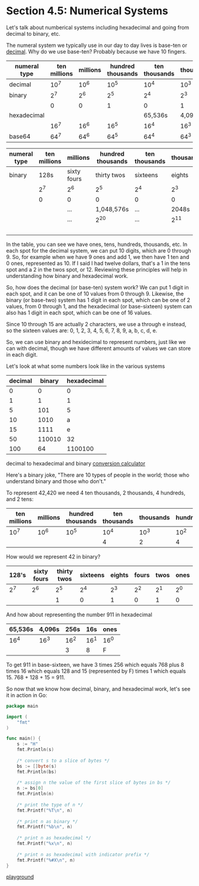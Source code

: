 # Section 4.5: Numerical Systems  
  
Let's talk about numberical systems including hexadecimal and going from decimal to binary, etc.  
  
The numeral system we typically use in our day to day lives is base-ten or [decimal](https://en.wikipedia.org/wiki/Decimal). Why do we use base-ten? Probably because we have 10 fingers.  
  
|numeral type|ten millions|millions|hundred thousands|ten thousands|thousands|hundreds|tens|ones| 
|------------|------------|--------|-----------------|-------------|---------|--------|----|----|
|decimal|10<sup>7</sup>|10<sup>6</sup>|10<sup>5</sup>|10<sup>4</sup>|10<sup>3</sup>|10<sup>2</sup>|10<sup>1</sup>|10<sup>0</sup>|
|binary|2<sup>7</sup>|2<sup>6</sup>|2<sup>5</sup>|2<sup>4</sup>|2<sup>3</sup>|2<sup>2</sup>|2<sup>1</sup>|2<sup>0</sup>|
||0|0|1|0|1|0|1|0|
|hexadecimal||||65,536s|4,096s|256s|16s|ones|
||16<sup>7</sup>|16<sup>6</sup>|16<sup>5</sup>|16<sup>4</sup>|16<sup>3</sup>|16<sup>2</sup>|16<sup>1</sup>|16<sup>0</sup>|
|base64|64<sup>7</sup>|64<sup>6</sup>|64<sup>5</sup>|64<sup>4</sup>|64<sup>3</sup>|64<sup>2</sup>|64<sup>1</sup>|64<sup>0</sup>|



|numeral type|ten millions|millions|hundred thousands|ten thousands|thousands|hundreds|tens|ones| 
|------------|------------|--------|-----------------|-------------|---------|--------|----|----|
|binary|128s|sixty fours|thirty twos|sixteens|eights|fours|twos|ones|
||2<sup>7</sup>|2<sup>6</sup>|2<sup>5</sup>|2<sup>4</sup>|2<sup>3</sup>|2<sup>2</sup>|2<sup>1</sup>|2<sup>0</sup>|
||0|0|0|0|0|0|0|0|
|||...|1,048,576s|...|2048s|1024s|512s|256s|
|||...|2<sup>20</sup>|...|2<sup>11</sup>|2<sup>10</sup>|2<sup>9</sup>|2<sup>8</sup>|
|||||||1|0|0|


In the table, you can see we have ones, tens, hundreds, thousands, etc. In each spot for the decimal system, we can put 10 digits, which are 0 through 9. So, for example when we have 9 ones and add 1, we then have 1 ten and 0 ones, represented as 10. If I said I had twelve dollars, that's a 1 in the tens spot and a 2 in the twos spot, or 12. Reviewing these principles will help in understanding how binary and hexadecimal work.  
  
So, how does the decimal (or base-ten) system work? We can put 1 digit in each spot, and it can be one of 10 values from 0 through 9. Likewise, the binary (or base-two) system has 1 digit in each spot, which can be one of 2 values, from 0 through 1, and the hexadecimal (or base-sixteen) system can also has 1 digit in each spot, which can be one of 16 values.  
  
Since 10 through 15 are actually 2 characters, we use a through e instead, so the sixteen values are: 0, 1, 2, 3, 4, 5, 6, 7, 8, 9, a, b, c, d, e.  
  
So, we can use binary and hexidecimal to represent numbers, just like we can with decimal, though we have different amounts of values we can store in each digit.  
  
Let's look at what some numbers look like in the various systems

|decimal|binary|hexadecimal|
|-------|------|-----------|
|0|0|0|
|1|1|1|
|5|101|5|
|10|1010|a|
|15|1111|e|
|50|110010|32|
|100|64|1100100|

decimal to hexadecimal and binary [conversion calculator](http://www.rapidtables.com/convert/number/decimal-to-hex.htm)  
  
Here's a binary joke, "There are 10 types of people in the world; those who understand binary and those who don't."  

To represent 42,420 we need 4 ten thousands, 2 thousands, 4 hundreds, and 2 tens:

|ten millions|millions|hundred thousands|ten thousands|thousands|hundreds|tens|ones| 
|------------|--------|-----------------|-------------|---------|--------|----|----|
|10<sup>7</sup>|10<sup>6</sup>|10<sup>5</sup>|10<sup>4</sup>|10<sup>3</sup>|10<sup>2</sup>|10<sup>1</sup>|10<sup>0</sup>|
|            |        |                 |      4      |    2    |    4   | 2  | 0  |

How would we represent 42 in binary?


|128's|sixty fours|thirty twos|sixteens|eights|fours|twos|ones|
|-----|-----------|-----------|--------|------|-----|----|----|
|2<sup>7</sup>|2<sup>6</sup>|2<sup>5</sup>|2<sup>4</sup>|2<sup>3</sup>|2<sup>2</sup>|2<sup>1</sup>|2<sup>0</sup>|
|             |             |      1      |      0      |      1      |      0      |      1      |      0      |

And how about representing the number 911 in hexadecimal


|65,536s|4,096s|256s|16s|ones|
|-------|------|----|---|----|
|16<sup>4</sup>|16<sup>3</sup>|16<sup>2</sup>|16<sup>1</sup>|16<sup>0</sup>|
|              |              |       3      |       8      |     F        |  
  

To get 911 in base-sixteen, we have 3 times 256 which equals 768 plus 8 times 16 which equals 128 and 15 (represented by F) times 1 which equals 15. 768 + 128 + 15 = 911.  

So now that we know how decimal, binary, and hexadecimal work, let's see it in action in Go:

```go
package main

import (
	"fmt"
)

func main() {
	s := "H"
	fmt.Println(s)
	
	/* convert s to a slice of bytes */
	bs := []byte(s)
	fmt.Println(bs)
	
	/* assign n the value of the first slice of bytes in bs */
	n := bs[0]
	fmt.Println(n)
	
	/* print the type of n */
	fmt.Printf("%T\n", n)
	
	/* print n as binary */
	fmt.Printf("%b\n", n)
	
	/* print n as hexadecimal */
	fmt.Printf("%x\n", n)
	
	/* print n as hexadecimal with indicator prefix */
	fmt.Printf("%#X\n", n)
}

```
[playground](https://play.golang.org/p/qZU3tk92_H)  

